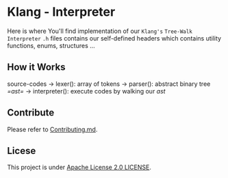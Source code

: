 Klang - Interpreter
===================

Here is where You'll find implementation of our ```Klang's``` ```Tree-Walk Interpreter```
``.h`` files contains our self-defined headers which contains utility functions, enums, structures ...

How it Works
------------

source-codes -> lexer(): array of tokens -> parser(): abstract binary tree *=ast=* -> interpreter(): execute codes by walking our *ast*

Contribute
----------

Please refer to [Contributing.md](../contributing.md).

Licese
------

This project is under [Apache License 2.0 LICENSE](https://github.com/pacifiquem/klang/blob/main/LICENSE).